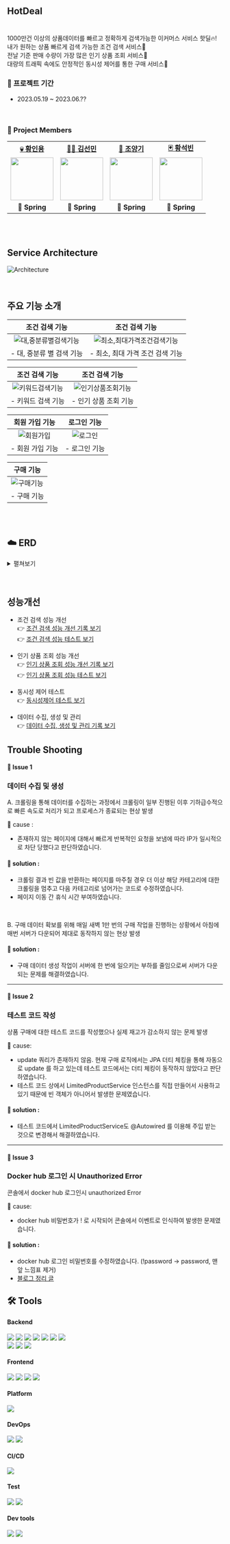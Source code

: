## HotDeal

### 

<br/>
1000만건 이상의 상품데이터를 빠르고 정확하게 검색가능한 이커머스 서비스 핫딜🔥!<br>
내가 원하는 상품 빠르게 검색 가능한 조건 검색 서비스🔎<br>
전날 기준 판매 수량이 가장 많은 인기 상품 조회 서비스🔎<br>
대량의 트래픽 속에도 안정적인 동시성 제어를 통한 구매 서비스🛒
<br/>

### 📆 프로젝트 기간

- 2023.05.19 ~ 2023.06.??

<br/>

###  🐾 Project Members 

<table>
   <tr>
    <td align="center"><b><a href="https://github.com/InyongHwang">💀 황인용</a></b></td>
    <td align="center"><b><a href="https://github.com/seonminKim1122">👨‍⚕️ 김선민</a></b></td>
    <td align="center"><b><a href="https://github.com/Joyanggi">🦇 조양기</a></b></td>
    <td align="center"><b><a href="https://github.com/SeokBin02">🃏 황석빈</a></b></td>
  </tr>
  <tr>
    <td align="center"><a href="https://github.com/InyongHwang"><img src="https://avatars.githubusercontent.com/u/123296558?v=4" width="100px" /></a></td>
    <td align="center"><a href="https://github.com/seonminKim1122"><img src="https://avatars.githubusercontent.com/u/124031561?v=4" width="100px" /></a></td>
    <td align="center"><a href="https://github.com/Joyanggi"><img src="https://avatars.githubusercontent.com/u/95532786?s=96&v=4" width="100px" /></a></td>
    <td align="center"><a href="https://github.com/SeokBin02"><img src="https://avatars.githubusercontent.com/u/121082974?v=4" width="100px" /></a></td>
  </tr>
  <tr>
    <td align="center"><b>🌱 Spring</b></td>
    <td align="center"><b>🌱 Spring</b></td>
    <td align="center"><b>🌱 Spring</b></td>
    <td align="center"><b>🌱 Spring</b></td>
  </tr>
</table>

<br/>
<br/>

## Service Architecture

![Architecture](https://github.com/InyongHwang/HotDeal/assets/95532786/0952d469-846d-419a-bbc1-fbc87008a416)

<br/>

## 주요 기능 소개 

| 조건 검색 기능 | 조건 검색 기능 |
|:-------:|:-------------------------------------------------------------------------------------------------------------:|
| ![대,중분류별검색기능](https://github.com/InyongHwang/HotDeal/assets/95532786/e6792240-6799-4990-bb8f-906ab437d6fc) | ![최소,최대가격조건검색기능](https://github.com/InyongHwang/HotDeal/assets/95532786/3d1a8ab6-2cf5-4b2b-af50-558166d98a6a) |
| - 대, 중분류 별 검색 기능 | - 최소, 최대 가격 조건 검색 기능 |

| 조건 검색 기능 | 조건 검색 기능 |
|:----------------------------------------------------------------------------------------------------------------:|:--------------------------------:|
| ![키워드검색기능](https://github.com/InyongHwang/HotDeal/assets/95532786/8dc30315-b0df-4b46-b7ae-ee50b45b7865) | ![인기상품조회기능](https://github.com/InyongHwang/HotDeal/assets/95532786/10e7349e-e9e3-46f2-8c82-efa789eba822)|
| - 키워드 검색 기능 | - 인기 상품 조회 기능 |

| 회원 가입 기능 | 로그인 기능 |
|:----------------------------------------------------------------------------------------------------------------:|:--------------------------------:|
| ![회원가입](https://github.com/InyongHwang/HotDeal/assets/95532786/1636a051-c295-4f5a-a84d-f192544ef7bd) | ![로그인](https://github.com/InyongHwang/HotDeal/assets/95532786/de79647d-ae21-4dd6-a4f0-8195b5a8cac3)|
| - 회원 가입 기능 | - 로그인 기능 |

| 구매 기능 |
|:-----------------------------------------------------------------------------------------------------------------:|
| ![구매기능](https://github.com/InyongHwang/HotDeal/assets/95532786/0d8c3d34-4b7b-4dc5-9b74-87250f02b82c) |
| - 구매 기능 |

<br/>
<br/>

## ☁️ ERD 
<details>
<summary> 펼쳐보기 </summary>
<div markdown="1">  

![ERD](https://github.com/InyongHwang/HotDeal/assets/95532786/ac778bb7-2ac1-44b0-a870-90713b64a549)

</div>
</details>

<br>
<br>

## 성능개선

- 조건 검색 성능 개선  
  👉 <a href="https://hot-deal.notion.site/70149f6f68664dfb9a22b8d44af6c790?pvs=4" target="_blank"> 조건 검색 성능 개선 기록 보기 </a>
  <br>
  👉 <a href="https://hot-deal.notion.site/7f4804e057a74118ad6413d0c2c0791e?pvs=4" target="_blank"> 조건 검색 성능 테스트 보기 </a>

- 인기 상품 조회 성능 개선  
  👉 <a href="https://hot-deal.notion.site/a1a841de8b3b4269a6210c487e502927?pvs=4" target="_blank"> 인기 상품 조회 성능 개선 기록 보기 </a>
  <br>
  👉 <a href="https://hot-deal.notion.site/5c505c74641340b39089100b03e74cbe?pvs=4" target="_blank"> 인기 상품 조회 성능 테스트 보기 </a>

- 동시성 제어 테스트  
  👉 <a href="https://hot-deal.notion.site/fab52cf946cb44d183cb4372c3cae04e?pvs=4" target="_blank"> 동시성제어 테스트 보기 </a>
  
- 데이터 수집, 생성 및 관리  
  👉 <a href="https://hot-deal.notion.site/abedb9e482744224b3006c4c95c5ecda?pvs=4" target="_blank"> 데이터 수집, 생성 및 관리 기록 보기 </a>

## Trouble Shooting

#### 🚨 Issue 1
### 데이터 수집 및 생성 

A. 크롤링을 통해 데이터를 수집하는 과정에서 크롤링이 일부 진행된 이후 기하급수적으로 빠른 속도로 처리가 되고 프로세스가 종료되는 현상 발생<br>

🛑 cause : <br>
- 존재하지 않는 페이지에 대해서 빠르게 반복적인 요청을 보냄에 따라 IP가 일시적으로 차단 당했다고 판단하였습니다.

#### 🚥 solution :
- 크롤링 결과 빈 값을 반환하는 페이지를 마주칠 경우 더 이상 해당 카테고리에 대한 크롤링을 멈추고 다음 카테고리로 넘어가는 코드로 수정하였습니다.
- 페이지 이동 간 휴식 시간 부여하였습니다.
<br>

B. 구매 데이터 확보를 위해 매일 새벽 1만 번의 구매 작업을 진행하는 상황에서 아침에 매번 서버가 다운되어 제대로 동작하지 않는 현상 발생<br>
 
#### 🚥 solution : 
- 구매 데이터 생성 작업이 서버에 한 번에 일으키는 부하를 줄임으로써 서버가 다운되는 문제를 해결하였습니다.
<hr/>

#### 🚨 Issue 2
### 테스트 코드 작성  

상품 구매에 대한 테스트 코드를 작성했으나 실제 재고가 감소하지 않는 문제 발생

🛑 cause: <br>
- update 쿼리가 존재하지 않음. 현재 구매 로직에서는 JPA 더티 체킹을 통해 자동으로 update 를 하고 있는데 테스트 코드에서는 더티 체킹이 동작하지 않았다고 판단하였습니다.
- 테스트 코드 상에서 LimitedProductService 인스턴스를 직접 만들어서 사용하고 있기 때문에 빈 객체가 아니어서 발생한 문제였습니다.

#### 🚥 solution :
- 테스트 코드에서 LimitedProductService도 @Autowired 를 이용해 주입 받는 것으로 변경해서 해결하였습니다.

<hr/>

#### 🚨 Issue 3
### Docker hub 로그인 시 Unauthorized Error   

콘솔에서 docker hub 로그인시 unauthorized Error

🛑 cause: <br>
- docker hub 비밀번호가 ! 로 시작되어 콘솔에서 이벤트로 인식하여 발생한 문제였습니다. 

#### 🚥 solution :
- docker hub 로그인 비밀번호를 수정하였습니다. (!password → password, 맨 앞 느낌표 제거)
- <a href="https://2nyongs.tistory.com/108" target="_blank"> 블로그 정리 글 </a>

## 🛠 Tools

#### Backend

<p>
  <img src="https://img.shields.io/badge/Java-007396?style=for-the-badge&logo=Java&logoColor=white"/>
  <img src="https://img.shields.io/badge/SpringBoot-6DB33F?style=for-the-badge&logo=SpringBoot&logoColor=white">
  <img src="https://img.shields.io/badge/SpringSecurity-6DB33F?style=for-the-badge&logo=SpringSecurity&logoColor=white">
  <img src="https://img.shields.io/badge/SpringBatch-6DB33F?style=for-the-badge&logo=SpringBatch&logoColor=white">
  <img src="https://img.shields.io/badge/Python-3776AB?style=for-the-badge&logo=Python&logoColor=white">
  <img src="https://img.shields.io/badge/gradle-02303A?style=for-the-badge&logo=gradle&logoColor=white">
  <img src="https://img.shields.io/badge/QueryDSL-5A29E4?style=for-the-badge&logo=QueryDSL&logoColor=white">
  <br>
  <img src="https://img.shields.io/badge/MySQL-4479A1?style=for-the-badge&logo=MySQL&logoColor=white">
  <img src="https://img.shields.io/badge/Redis-DC382D?style=for-the-badge&logo=Redis&logoColor=white">
  <img src="https://img.shields.io/badge/AmazonRDS-527FFF?style=for-the-badge&logo=AmazonRDS&logoColor=white">
</p>

#### Frontend

<p>
  <img src="https://img.shields.io/badge/HTML5-E34F26?style=for-the-badge&logo=HTML5&logoColor=white"/>
  <img src="https://img.shields.io/badge/CSS3-1572B6?style=for-the-badge&logo=CSS3&logoColor=white"/>
  <img src="https://img.shields.io/badge/JavaScript-F7DF1E?style=for-the-badge&logo=JavaScript&logoColor=white"/>
  <img src="https://img.shields.io/badge/Axios-5A29E4?style=for-the-badge&logo=Axios&logoColor=white"/>
</p>

#### Platform

<p>
  <img src="https://img.shields.io/badge/Ubuntu-E95420?style=for-the-badge&logo=Ubuntu&logoColor=white"/>
</p>

#### DevOps

<p>
  <img src="https://img.shields.io/badge/AmazonEC2-FF9900?style=for-the-badge&logo=AmazonEC2&logoColor=white" > 
  <img src="https://img.shields.io/badge/Docker-2496ED?style=for-the-badge&logo=Docker&logoColor=white">
</p>

#### CI/CD

<p>
  <img src="https://img.shields.io/badge/GitHubActions-2088FF?style=for-the-badge&logo=GitHubActions&logoColor=white" > 
</p>

#### Test

<p>
  <img src="https://img.shields.io/badge/JUnit5-25A162?style=for-the-badge&logo=JUnit5&logoColor=white" > 
  <img src="https://img.shields.io/badge/ApacheJMeter-D22128?style=for-the-badge&logo=ApacheJMeter&logoColor=white" >
</p>

#### Dev tools

<p> 
  <img src="https://img.shields.io/badge/git-%23F05033.svg?style=for-the-badge&logo=git&logoColor=white">
  <img src="https://img.shields.io/badge/github-%23121011.svg?style=for-the-badge&logo=github&logoColor=white">
</p>

<br>
<br>
